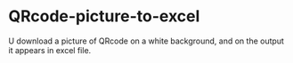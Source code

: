 # QRcode-picture-to-excel
U download a picture of QRcode on a white background, and on the output it appears in excel file.
